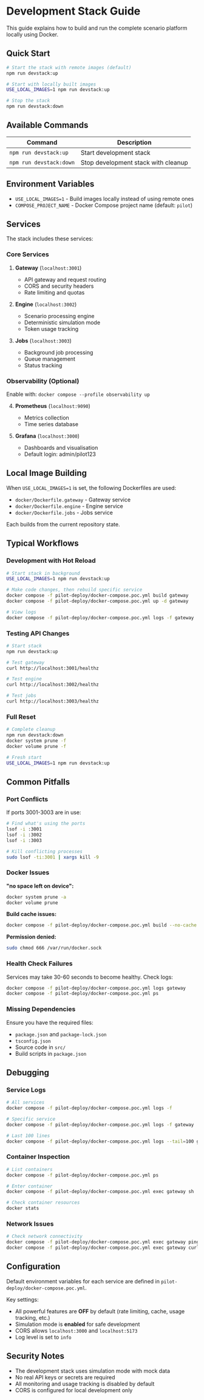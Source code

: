 # Development Stack Guide

This guide explains how to build and run the complete scenario platform locally using Docker.

## Quick Start

```bash
# Start the stack with remote images (default)
npm run devstack:up

# Start with locally built images
USE_LOCAL_IMAGES=1 npm run devstack:up

# Stop the stack
npm run devstack:down
```

## Available Commands

| Command | Description |
|---------|-------------|
| `npm run devstack:up` | Start development stack |
| `npm run devstack:down` | Stop development stack with cleanup |

## Environment Variables

- `USE_LOCAL_IMAGES=1` - Build images locally instead of using remote ones
- `COMPOSE_PROJECT_NAME` - Docker Compose project name (default: `pilot`)

## Services

The stack includes these services:

### Core Services

1. **Gateway** (`localhost:3001`)
   - API gateway and request routing
   - CORS and security headers
   - Rate limiting and quotas

2. **Engine** (`localhost:3002`)
   - Scenario processing engine
   - Deterministic simulation mode
   - Token usage tracking

3. **Jobs** (`localhost:3003`)
   - Background job processing
   - Queue management
   - Status tracking

### Observability (Optional)

Enable with: `docker compose --profile observability up`

4. **Prometheus** (`localhost:9090`)
   - Metrics collection
   - Time series database

5. **Grafana** (`localhost:3000`)
   - Dashboards and visualisation
   - Default login: admin/pilot123

## Local Image Building

When `USE_LOCAL_IMAGES=1` is set, the following Dockerfiles are used:

- `docker/Dockerfile.gateway` - Gateway service
- `docker/Dockerfile.engine` - Engine service
- `docker/Dockerfile.jobs` - Jobs service

Each builds from the current repository state.

## Typical Workflows

### Development with Hot Reload

```bash
# Start stack in background
USE_LOCAL_IMAGES=1 npm run devstack:up

# Make code changes, then rebuild specific service
docker compose -f pilot-deploy/docker-compose.poc.yml build gateway
docker compose -f pilot-deploy/docker-compose.poc.yml up -d gateway

# View logs
docker compose -f pilot-deploy/docker-compose.poc.yml logs -f gateway
```

### Testing API Changes

```bash
# Start stack
npm run devstack:up

# Test gateway
curl http://localhost:3001/healthz

# Test engine
curl http://localhost:3002/healthz

# Test jobs
curl http://localhost:3003/healthz
```

### Full Reset

```bash
# Complete cleanup
npm run devstack:down
docker system prune -f
docker volume prune -f

# Fresh start
USE_LOCAL_IMAGES=1 npm run devstack:up
```

## Common Pitfalls

### Port Conflicts

If ports 3001-3003 are in use:

```bash
# Find what's using the ports
lsof -i :3001
lsof -i :3002
lsof -i :3003

# Kill conflicting processes
sudo lsof -ti:3001 | xargs kill -9
```

### Docker Issues

**"no space left on device":**
```bash
docker system prune -a
docker volume prune
```

**Build cache issues:**
```bash
docker compose -f pilot-deploy/docker-compose.poc.yml build --no-cache
```

**Permission denied:**
```bash
sudo chmod 666 /var/run/docker.sock
```

### Health Check Failures

Services may take 30-60 seconds to become healthy. Check logs:

```bash
docker compose -f pilot-deploy/docker-compose.poc.yml logs gateway
docker compose -f pilot-deploy/docker-compose.poc.yml ps
```

### Missing Dependencies

Ensure you have the required files:
- `package.json` and `package-lock.json`
- `tsconfig.json`
- Source code in `src/`
- Build scripts in `package.json`

## Debugging

### Service Logs

```bash
# All services
docker compose -f pilot-deploy/docker-compose.poc.yml logs -f

# Specific service
docker compose -f pilot-deploy/docker-compose.poc.yml logs -f gateway

# Last 100 lines
docker compose -f pilot-deploy/docker-compose.poc.yml logs --tail=100 gateway
```

### Container Inspection

```bash
# List containers
docker compose -f pilot-deploy/docker-compose.poc.yml ps

# Enter container
docker compose -f pilot-deploy/docker-compose.poc.yml exec gateway sh

# Check container resources
docker stats
```

### Network Issues

```bash
# Check network connectivity
docker compose -f pilot-deploy/docker-compose.poc.yml exec gateway ping engine
docker compose -f pilot-deploy/docker-compose.poc.yml exec gateway curl http://engine:3002/healthz
```

## Configuration

Default environment variables for each service are defined in `pilot-deploy/docker-compose.poc.yml`.

Key settings:
- All powerful features are **OFF** by default (rate limiting, cache, usage tracking, etc.)
- Simulation mode is **enabled** for safe development
- CORS allows `localhost:3000` and `localhost:5173`
- Log level is set to `info`

## Security Notes

- The development stack uses simulation mode with mock data
- No real API keys or secrets are required
- All monitoring and usage tracking is disabled by default
- CORS is configured for local development only